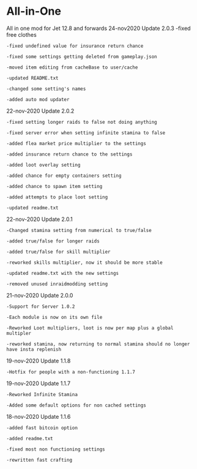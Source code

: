 # All-in-One
All in one mod for Jet 12.8 and forwards
24-nov2020 Update 2.0.3
	-fixed free clothes
	
	-fixed undefined value for insurance return chance
	
	-fixed some settings getting deleted from gameplay.json
	
	-moved item editing from cacheBase to user/cache
	
	-updated README.txt
	
	-changed some setting's names
	
	-added auto mod updater

22-nov-2020 Update 2.0.2

	-fixed setting longer raids to false not doing anything

	-fixed server error when setting infinite stamina to false

	-added flea market price multiplier to the settings

	-added insurance return chance to the settings

	-added loot overlay setting

	-added chance for empty containers setting

	-added chance to spawn item setting

	-added attempts to place loot setting

	-updated readme.txt

22-nov-2020 Update 2.0.1

	-Changed stamina setting from numerical to true/false

	-added true/false for longer raids

	-added true/false for skill multiplier

	-reworked skills multiplier, now it should be more stable

	-updated readme.txt with the new settings

	-removed unused inraidmodding setting

21-nov-2020 Update 2.0.0

	-Support for Server 1.0.2

	-Each module is now on its own file

	-Reworked Loot multipliers, loot is now per map plus a global multipler

	-reworked stamina, now returning to normal stamina should no longer have insta replenish

19-nov-2020 Update 1.1.8

	-Hotfix for people with a non-functioning 1.1.7

19-nov-2020 Update 1.1.7

	-Reworked Infinite Stamina

	-Added some default options for non cached settings

18-nov-2020 Update 1.1.6

	-added fast bitcoin option

	-added readme.txt

	-fixed most non functioning settings

	-rewritten fast crafting

